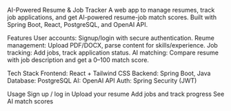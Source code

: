 AI-Powered Resume & Job Tracker
A web app to manage resumes, track job applications, and get AI-powered resume-job match scores. Built with Spring Boot, React, PostgreSQL, and OpenAI API.

Features
User accounts: Signup/login with secure authentication.
Reume management: Upload PDF/DOCX, parse content for skills/experience.
Job tracking: Add jobs, track application status.
AI matching: Compare resume with job description and get a 0–100 match score.

Tech Stack
Frontend: React + Tailwind CSS
Backend: Spring Boot, Java
Database: PostgreSQL
AI: OpenAI API
Auth: Spring Security (JWT)

Usage
Sign up / log in
Upload your resume
Add jobs and track progress
See AI match scores
